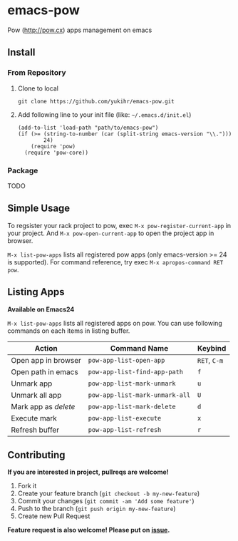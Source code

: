 # emacs-pow

Pow (http://pow.cx) apps management on emacs


## Install

### From Repository

1. Clone to local

    ```
    git clone https://github.com/yukihr/emacs-pow.git
    ```

2. Add following line to your init file (like: `~/.emacs.d/init.el`)

    ```
    (add-to-list 'load-path "path/to/emacs-pow")
    (if (>= (string-to-number (car (split-string emacs-version "\\.")))
            24)
        (require 'pow)
      (require 'pow-core))
    ```

### Package

TODO


## Simple Usage

To regsister your rack project to pow, exec `M-x pow-register-current-app` in your project. And `M-x pow-open-current-app` to open the project app in browser.

`M-x list-pow-apps` lists all registered pow apps (only emacs-version >= 24 is supported). For command reference, try exec `M-x apropos-command RET pow`.


## Listing Apps

**Available on Emacs24**

`M-x list-pow-apps` lists all registered apps on pow. You can use following commands on each items in listing buffer.

| Action               | Command Name                   | Keybind      |
|----------------------|--------------------------------|--------------|
| Open app in browser  | `pow-app-list-open-app`        | `RET`, `C-m` |
| Open path in emacs   | `pow-app-list-find-app-path`   | `f`          |
| Unmark app           | `pow-app-list-mark-unmark`     | `u`          |
| Unmark all app       | `pow-app-list-mark-unmark-all` | `U`          |
| Mark app as _delete_ | `pow-app-list-mark-delete`     | `d`          |
| Execute mark         | `pow-app-list-execute`         | `x`          |
| Refresh buffer       | `pow-app-list-refresh`         | `r`          |


## Contributing

**If you are interested in project, pullreqs are welcome!**

1. Fork it
2. Create your feature branch (`git checkout -b my-new-feature`)
3. Commit your changes (`git commit -am 'Add some feature'`)
4. Push to the branch (`git push origin my-new-feature`)
5. Create new Pull Request

**Feature request is also welcome! Please put on [issue](https://github.com/yukihr/emacs-pow/issues/new).**
